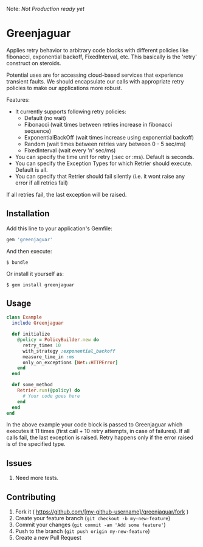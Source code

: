 Note: *Not Production ready yet*

# Greenjaguar

 Applies retry behavior to arbitrary code blocks with different policies like fibonacci,
exponential backoff, FixedInterval, etc. This basically is the 'retry' construct on steroids.

Potential uses are for accessing cloud-based services that experience transient faults. We should encapsulate our calls
with appropriate retry policies to make our applications more robust.

Features:
* It currently supports following retry policies:
    * Default (no wait)
    * Fibonacci (wait times between retries increase in fibonacci sequence)
    * ExponentialBackOff (wait times increase using exponential backoff)
    * Random (wait times between retries vary between 0 - 5 sec/ms)
    * FixedInterval (wait every 'n' sec/ms)
* You can specify the time unit for retry (:sec or :ms). Default is seconds.
* You can specify the Exception Types for which Retrier should execute. Default is all.
* You can specify that Retrier should fail silently (i.e. it wont raise any error if all retries fail)

If all retries fail, the last exception will be raised.

## Installation

Add this line to your application's Gemfile:

```ruby
gem 'greenjaguar'
```

And then execute:

    $ bundle

Or install it yourself as:

    $ gem install greenjaguar

## Usage
```ruby
class Example
  include Greenjaguar

  def initialize
    @policy = PolicyBuilder.new do
      retry_times 10
      with_strategy :exponential_backoff
      measure_time_in :ms
      only_on_exceptions [Net::HTTPError]
    end
  end

  def some_method
    Retrier.run(@policy) do
      # Your code goes here
    end
  end
end
```
In the above example your code block is passed to Greenjaguar which executes it 11 times
(first call + 10 retry attempts, in case of failures).
If all calls fail, the last exception is raised. Retry happens only if the error raised is of the
specified type.

## Issues

1. Need more tests.

## Contributing

1. Fork it ( https://github.com/[my-github-username]/greenjaguar/fork )
2. Create your feature branch (`git checkout -b my-new-feature`)
3. Commit your changes (`git commit -am 'Add some feature'`)
4. Push to the branch (`git push origin my-new-feature`)
5. Create a new Pull Request
